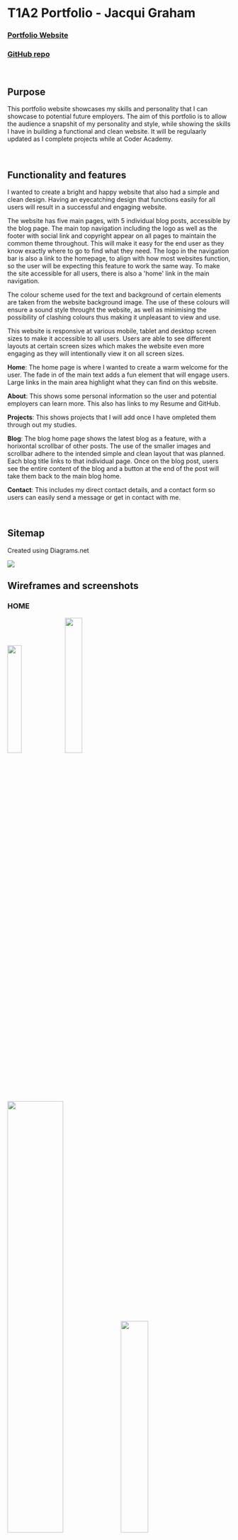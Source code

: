 # **T1A2 Portfolio - Jacqui Graham**

### [Portfolio Website](https://cute-tapioca-bd20a2.netlify.app/)

### [GitHub repo](https://github.com/jacmerds/JacquiGraham_T1A2.git)

<br>

## Purpose
This portfolio website showcases my skills and personality that I can showcase to potential future employers. The aim of this portfolio is to allow the audience a snapshit of my personality and style, while showing the skills I have in building a functional and clean website. It will be regulaarly updated as I complete projects while at Coder Academy.

<br>

## Functionality and features

I wanted to create a bright and happy website that also had a simple and clean design. Having an eyecatching design that functions easily for all users will result in a successful and engaging website.

The website has five main pages, with 5 individual blog posts, accessible by the blog page. The main top navigation including the logo as well as the footer with social link and copyright appear on all pages to maintain the common theme throughout. This will make it easy for the end user as they know exactly where to go to find what they need. The logo in the navigation bar is also a link to the homepage, to align with how most websites function, so the user will be expecting this feature to work the same way. To make the site accessible for all users, there is also a 'home' link in the main navigation.

The colour scheme used for the text and background of certain elements are taken from the website background image. The use of these colours will ensure a sound style throught the website, as well as minimising the possibility of clashing colours thus making it unpleasant to view and use.

This website is responsive at various mobile, tablet and desktop screen sizes to make it accessible to all users. Users are able to see different layouts at certain screen sizes which makes the website even more engaging as they will intentionally view it on all screen sizes.

**Home**: The home page is where I wanted to create a warm welcome for the user. The fade in of the main text adds a fun element that will engage users. Large links in the main area highlight what they can find on this website.

**About**: This shows some personal information so the user and potential employers can learn more. This also has links to my Resume and GitHub.

**Projects**: This shows projects that I will add once I have ompleted them through out my studies.

**Blog**: The blog home page shows the latest blog as a feature, with a horixontal scrollbar of other posts. The use of the smaller images and scrollbar adhere to the intended simple and clean layout that was planned. Each blog title links to that individual page. Once on the blog post, users see the entire content of the blog and a button at the end of the post will take them back to the main blog home.

**Contact**: This includes my direct contact details, and a contact form so users can easily send a message or get in contact with me.

<br>

## Sitemap
Created using Diagrams.net 

<img src="./docs/portfolio-sitemap-wf.jpg">

<br>

## Wireframes and screenshots

### HOME
<img src="./docs/mob-home.png" width="25%">
<img src="./docs/mob-home-wf.png" width="28%">
<img src="./docs/tab-home.png" width="50%">
<img src="./docs/tab-home-wf.png" width="35%">
<img src="./docs/desk-home.png" width="70%">
<img src="./docs/desk-home-wf.png" width="60%">

### ABOUT
<img src="./docs/mob-about.png" width="28%">
<img src="./docs/mob-about-wf.png" width="32%">
<img src="./docs/tab-about.png" width="40%">
<img src="./docs/tab-about-wf.png" width="50%">
<img src="./docs/desk-about.png" width="70%">
<img src="./docs/desk-about-wf.png" width="65%">

### PROJECTS
<img src="./docs/mob-projects.png" width="28%">
<img src="./docs/mob-projects-wf.png" width="28%">
<img src="./docs/tab-projects.png" width="45%">
<img src="./docs/tab-projects-wf.png" width="45%">
<img src="./docs/desk-projects.png" width="65%">
<img src="./docs/desk-projects-wf.png" width="65%">

### BLOG HOME
<img src="./docs/mob-blog-home.png" width="35%">
<img src="./docs/mob-blog-home-wf.png" width="32%">
<img src="./docs/tab-blog-home.png" width="45%">
<img src="./docs/tab-blog-home-wf.png" width="45%">
<img src="./docs/desk-blog-home.png" width="65%">
<img src="./docs/desk-blog-home-wf.png" width="65%">

### INDIVIDUAL BLOG POST
<img src="./docs/mob-blog-post.png" width="25%">
<img src="./docs/mob-blog-post-wf.png" width="40%">
<img src="./docs/tab-blog-post.png" width="45%">
<img src="./docs/tab-blog-post-wf.png" width="45%">
<img src="./docs/desk-blog-post.png" width="55%">
<img src="./docs/desk-blog-post-wf.png" width="55%">

<br>

## Target audience
The target audience for this website is potential employers and fellow web developers. This website showcases my skills and style, both things that the target audience would be looking at to employ or work with in the future.
<br>

## Tech stack (e.g. html, css, deployment platform, etc)

The wireframes for the site design were made with Justinmind. This website was built using html and css. It was uploaded to a GitHub repository and deployed using Netlify.






